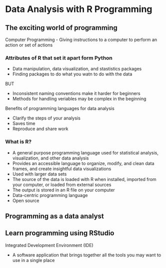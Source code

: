 # Data Analysis with R Programming

## The exciting world of programming

Computer Programming - Giving instructions to a computer to perform an action or set of actions

### Attributes of R that set it apart form Python

* Data manipulation, data visualization, and stastistics packages
* Finding packages to do what you watn to do with the data

BUT

* Inconsistent naming conventions make it harder for beginners
* Methods for handling veriables may be complex in the beginning

Benefits of programming languages for data analysis

* Clarify the steps of your analysis
* Saves time
* Reproduce and share work

### What is R?

* A general purpose programming language used for statistical analysis, visualization, and other data analysis
* Provides an accessible language to organize, modify, and clean data frames, and create insightful data visualizations
* Used with larger data sets
* The source of the data is loaded with R when installed, imported from your computer, or loaded from external sources
* The output is stored in an R file on your computer
* Data-centric programming language
* Open source

## Programming as a data analyst

## Learn programming using RStudio

Integrated Development Environment (IDE)

* A software application that brings together all the tools you may want to use in a single place
